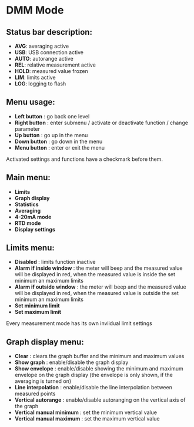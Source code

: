 # DMM Mode

## Status bar description:
- **AVG**: averaging active
- **USB**: USB connection active
- **AUTO**: autorange active
- **REL**: relative measurement active
- **HOLD**: measured value frozen
- **LIM**: limits active
- **LOG**: logging to flash

## Menu usage:
- **Left button** : go back one level
- **Right button** : enter submenu / activate or deactivate function / change parameter
- **Up button** : go up in the menu
- **Down button** : go down in the menu
- **Menu button** : enter or exit the menu</br>

Activated settings and functions have a checkmark before them.

## Main menu:
- **Limits**
- **Graph display**
- **Statistics**
- **Averaging**
- **4-20mA mode**
- **RTD mode**
- **Display settings**

## Limits menu:
- **Disabled** : limits function inactive
- **Alarm if inside window** : the meter will beep and the measured value will be displayed in red, when the measured value is inside the set minimum an maximum limits
- **Alarm if outside window** : the meter will beep and the measured value will be displayed in red, when the measured value is outside the set minimum an maximum limits
- **Set minimum limit**
- **Set maximum limit**</br>

Every measurement mode has its own inviidual limit settings

## Graph display menu:
- **Clear** : clears the graph buffer and the minimum and maximum values
- **Show graph** : enable/disable the graph display
- **Show envelope** : enable/disable showing the minimum and maximum envelope on the graph display (the envelope is only shown, if the averaging is turned on)
- **Line interpolation** : enable/disable the line interpolation between measured points
- **Vertical autorange** : enable/disable autoranging on the vertical axis of the graph
- **Vertical manual minimum** : set the minimum vertical value
- **Vertical manual maximum** : set the maximum vertical value




